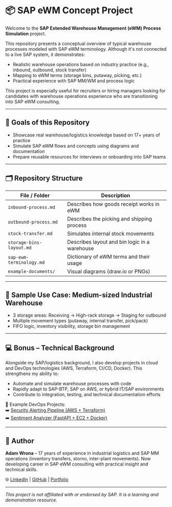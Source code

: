 # 📦 SAP eWM Concept Project

Welcome to the **SAP Extended Warehouse Management (eWM) Process Simulation** project.

This repository presents a conceptual overview of typical warehouse processes modeled with SAP eWM terminology. Although it's not connected to a live SAP system, it demonstrates:

- Realistic warehouse operations based on industry practice (e.g., inbound, outbound, stock transfer)
- Mapping to eWM terms (storage bins, putaway, picking, etc.)
- Practical experience with SAP MM/WM and process logic

This project is especially useful for recruiters or hiring managers looking for candidates with warehouse operations experience who are transitioning into SAP eWM consulting.

---

## 🧠 Goals of this Repository

- Showcase real warehouse/logistics knowledge based on 17+ years of practice
- Simulate SAP eWM flows and concepts using diagrams and documentation
- Prepare reusable resources for interviews or onboarding into SAP teams

---

## 🗂️ Repository Structure

| File / Folder              | Description                                     |
|---------------------------|-------------------------------------------------|
| `inbound-process.md`      | Describes how goods receipt works in eWM        |
| `outbound-process.md`     | Describes the picking and shipping process      |
| `stock-transfer.md`       | Simulates internal stock movements              |
| `storage-bins-layout.md`  | Describes layout and bin logic in a warehouse   |
| `sap-ewm-terminology.md`  | Dictionary of eWM terms and their usage         |
| `example-documents/`      | Visual diagrams (draw.io or PNGs)               |

---

## 🚚 Sample Use Case: Medium-sized Industrial Warehouse

- 3 storage areas: Receiving → High-rack storage → Staging for outbound
- Multiple movement types (putaway, internal transfer, pick/pack)
- FIFO logic, inventory visibility, storage bin management

---

## 💻 Bonus – Technical Background

Alongside my SAP/logistics background, I also develop projects in cloud and DevOps technologies (AWS, Terraform, CI/CD, Docker). This strengthens my ability to:

- Automate and simulate warehouse processes with code
- Rapidly adapt to SAP-BTP, SAP on AWS, or hybrid IT/SAP environments
- Contribute to integration, testing, and technical documentation efforts

📂 Example DevOps Projects:  
➡️ [Security Alerting Pipeline (AWS + Terraform)](https://github.com/cloudcr0w/security-alerting-pipeline)  
➡️ [Sentiment Analyzer (FastAPI + EC2 + Docker)](https://github.com/cloudcr0w/sentiment-analyzer-devops)

---

## 📌 Author

**Adam Wrona** – 17 years of experience in industrial logistics and SAP MM operations (inventory transfers, storno, inter-plant movements). Now developing career in SAP eWM consulting with practical insight and technical skills.

🌐 [LinkedIn](https://www.linkedin.com/in/adam-wrona-111ba728b/) | [GitHub](https://github.com/cloudcr0w) | [Portfolio](https://www.crow-project.click)

---

_This project is not affiliated with or endorsed by SAP. It is a learning and demonstration resource._